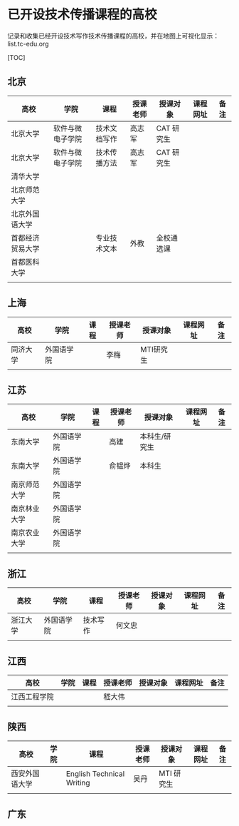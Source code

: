 # 已开设技术传播课程的高校

记录和收集已经开设技术写作技术传播课程的高校，并在地图上可视化显示：list.tc-edu.org



[TOC]



## 北京

| 高校             | 学院             | 课程         | 授课老师 | 授课对象   | 课程网址 | 备注 |
| ---------------- | ---------------- | ------------ | -------- | ---------- | -------- | ---- |
| 北京大学         | 软件与微电子学院 | 技术文档写作 | 高志军   | CAT 研究生 |          |      |
| 北京大学         | 软件与微电子学院 | 技术传播方法 | 高志军   | CAT 研究生 |          |      |
| 清华大学         |                  |              |          |            |          |      |
| 北京师范大学     |                  |              |          |            |          |      |
| 北京外国语大学   |                  |              |          |            |          |      |
| 首都经济贸易大学 |                  | 专业技术文本 | 外教     | 全校通选课 |          |      |
| 首都医科大学     |                  |              |          |            |          |      |
|                  |                  |              |          |            |          |      |



## 上海

| 高校     | 学院       | 课程 | 授课老师 | 授课对象  | 课程网址 | 备注 |
| -------- | ---------- | ---- | -------- | --------- | -------- | ---- |
| 同济大学 | 外国语学院 |      | 李梅     | MTI研究生 |          |      |
|          |            |      |          |           |          |      |

## 江苏

| 高校         | 学院       | 课程 | 授课老师 | 授课对象      | 课程网址 | 备注 |
| ------------ | ---------- | ---- | -------- | ------------- | -------- | ---- |
| 东南大学     | 外国语学院 |      | 高建     | 本科生/研究生 |          |      |
| 东南大学     | 外国语学院 |      | 俞韫烨   | 本科生        |          |      |
| 南京师范大学 | 外国语学院 |      |          |               |          |      |
| 南京林业大学 | 外国语学院 |      |          |               |          |      |
| 南京农业大学 | 外国语学院 |      |          |               |          |      |
|              |            |      |          |               |          |      |



## 浙江

| 高校     | 学院       | 课程     | 授课老师 | 授课对象 | 课程网址 | 备注 |
| -------- | ---------- | -------- | -------- | -------- | -------- | ---- |
| 浙江大学 | 外国语学院 | 技术写作 | 何文忠   |          |          |      |
|          |            |          |          |          |          |      |



## 江西

| 高校         | 学院 | 课程 | 授课老师 | 授课对象 | 课程网址 | 备注 |
| ------------ | ---- | ---- | -------- | -------- | -------- | ---- |
| 江西工程学院 |      |      | 嵇大伟   |          |          |      |
|              |      |      |          |          |          |      |



## 陕西

| 高校           | 学院 | 课程                      | 授课老师 | 授课对象   | 课程网址 | 备注 |
| -------------- | ---- | ------------------------- | -------- | ---------- | -------- | ---- |
| 西安外国语大学 |      | English Technical Writing | 吴丹     | MTI 研究生 |          |      |
|                |      |                           |          |            |          |      |

## 广东

